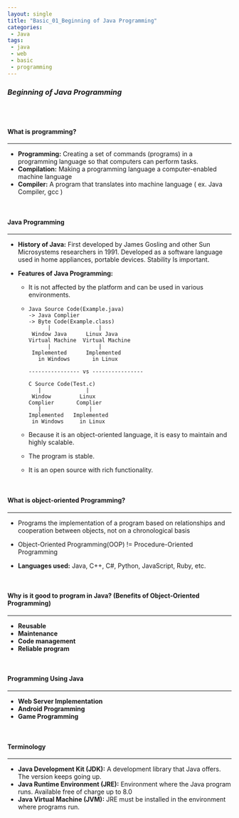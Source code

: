 ```yaml
---
layout: single
title: "Basic_01_Beginning of Java Programming"
categories: 
 - Java
tags:
 - java
 - web
 - basic
 - programming
---
```


### *Beginning of Java Programming*



<br/>

<br/>

#### **What is programming?**

----------------------------------------------------------------------------------------------------------------------------------------------------------------

- **Programming:** Creating a set of commands (programs) in a programming language so that computers can perform tasks.
- **Compilation:** Making a programming language a computer-enabled machine language
- **Compiler:** A program that translates into machine language ( ex. Java Compiler, gcc )



<br/>

#### **Java Programming**

----------------------------------------------------------------------------------------------------------------------------------------------------------------

- **History of Java:** First developed by James Gosling and other Sun Microsystems researchers in 1991. Developed as a software language used in home appliances, portable devices. Stability Is important.

- **Features of Java Programming:** 

  - It is not affected by the platform and can be used in various environments.

  - ```
    Java Source Code(Example.java)
    -> Java Complier 
    -> Byte Code(Example.class)
          |               |
     Window Java      Linux Java
    Virtual Machine  Virtual Machine
          |               |
     Implemented      Implemented
       in Windows       in Linux
       
    ---------------- vs ----------------
    
    C Source Code(Test.c)
       |              |
     Window         Linux 
    Complier       Complier
       |               |
    Implemented   Implemented 
     in Windows     in Linux
    ```

  - Because it is an object-oriented language, it is easy to maintain and highly scalable.
  - The program is stable.
  - It is an open source with rich functionality.



<br/>

#### **What is object-oriented Programming?**

----------------------------------------------------------------------------------------------------------------------------------------------------------

- Programs the implementation of a program based on relationships and cooperation between objects, not on a chronological basis

- Object-Oriented Programming(OOP) != Procedure-Oriented Programming

- **Languages used:** Java, C++, C#, Python, JavaScript, Ruby, etc.



<br/>

#### **Why is it good to program in Java? (Benefits of Object-Oriented Programming)**

----------------------------------------------------------------------------------------------------------------------------------------------------------

- **Reusable**
- **Maintenance**
- **Code management**
- **Reliable program**



<br/>

#### **Programming Using Java**

----------------------------------------------------------------------------------------------------------------------------------------------------------------

- **Web Server Implementation**
- **Android Programming**
- **Game Programming**



<br/>

#### **Terminology**

----------------------------------------------------------------------------------------------------------------------------------------------------------------

- **Java Development Kit (JDK):** A development library that Java offers. The version keeps going up.
- **Java Runtime Environment (JRE):** Environment where the Java program runs. Available free of charge up to 8.0
- **Java Virtual Machine (JVM):** JRE must be installed in the environment where programs run.

